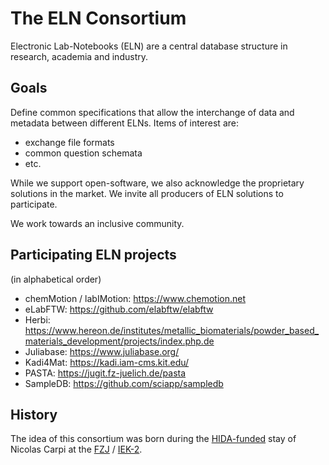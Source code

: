 # The ELN Consortium
Electronic Lab-Notebooks (ELN) are a central database structure in research, academia and industry. 

## Goals
Define common specifications that allow the interchange of data and metadata between different ELNs. Items of interest are:
- exchange file formats
- common question schemata
- etc.

While we support open-software, we also acknowledge the proprietary solutions in the market. We invite all producers of ELN solutions to participate.

We work towards an inclusive community.

## Participating ELN projects
(in alphabetical order)
- chemMotion / labIMotion: https://www.chemotion.net
- eLabFTW: https://github.com/elabftw/elabftw
- Herbi: https://www.hereon.de/institutes/metallic_biomaterials/powder_based_materials_development/projects/index.php.de
- Juliabase: https://www.juliabase.org/
- Kadi4Mat: https://kadi.iam-cms.kit.edu/
- PASTA: https://jugit.fz-juelich.de/pasta
- SampleDB: https://github.com/sciapp/sampledb

## History
The idea of this consortium was born during the [HIDA-funded](https://www.helmholtz-hida.de) stay of Nicolas Carpi at the [FZJ](https://www.fz-juelich.de) / [IEK-2](https://www.fz-juelich.de/iek/iek-2).
